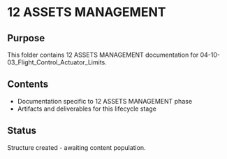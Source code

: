 # 12 ASSETS MANAGEMENT

## Purpose
This folder contains 12 ASSETS MANAGEMENT documentation for 04-10-03_Flight_Control_Actuator_Limits.

## Contents
- Documentation specific to 12 ASSETS MANAGEMENT phase
- Artifacts and deliverables for this lifecycle stage

## Status
Structure created - awaiting content population.
